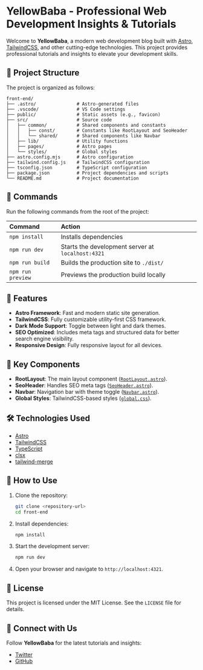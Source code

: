 # YellowBaba - Professional Web Development Insights & Tutorials

Welcome to **YellowBaba**, a modern web development blog built with [Astro](https://astro.build), [TailwindCSS](https://tailwindcss.com), and other cutting-edge technologies. This project provides professional tutorials and insights to elevate your development skills.

## 🚀 Project Structure

The project is organized as follows:

```text
front-end/
├── .astro/               # Astro-generated files
├── .vscode/              # VS Code settings
├── public/               # Static assets (e.g., favicon)
├── src/                  # Source code
│   ├── common/           # Shared components and constants
│   │   ├── const/        # Constants like RootLayout and SeoHeader
│   │   └── shared/       # Shared components like Navbar
│   ├── lib/              # Utility functions
│   ├── pages/            # Astro pages
│   └── styles/           # Global styles
├── astro.config.mjs      # Astro configuration
├── tailwind.config.js    # TailwindCSS configuration
├── tsconfig.json         # TypeScript configuration
├── package.json          # Project dependencies and scripts
└── README.md             # Project documentation
```

## 🧞 Commands

Run the following commands from the root of the project:

| Command                   | Action                                           |
| :------------------------ | :----------------------------------------------- |
| `npm install`             | Installs dependencies                            |
| `npm run dev`             | Starts the development server at `localhost:4321` |
| `npm run build`           | Builds the production site to `./dist/`          |
| `npm run preview`         | Previews the production build locally            |

## 🌟 Features

- **Astro Framework**: Fast and modern static site generation.
- **TailwindCSS**: Fully customizable utility-first CSS framework.
- **Dark Mode Support**: Toggle between light and dark themes.
- **SEO Optimized**: Includes meta tags and structured data for better search engine visibility.
- **Responsive Design**: Fully responsive layout for all devices.

## 📂 Key Components

- **RootLayout**: The main layout component ([`RootLayout.astro`](src/common/const/RootLayout.astro)).
- **SeoHeader**: Handles SEO meta tags ([`SeoHeader.astro`](src/common/const/SeoHeader.astro)).
- **Navbar**: Navigation bar with theme toggle ([`Navbar.astro`](src/common/shared/Navbar.astro)).
- **Global Styles**: TailwindCSS-based styles ([`global.css`](src/styles/global.css)).

## 🛠️ Technologies Used

- [Astro](https://astro.build)
- [TailwindCSS](https://tailwindcss.com)
- [TypeScript](https://www.typescriptlang.org)
- [clsx](https://github.com/lukeed/clsx)
- [tailwind-merge](https://github.com/dcastil/tailwind-merge)

## 📖 How to Use

1. Clone the repository:
   ```sh
   git clone <repository-url>
   cd front-end
   ```

2. Install dependencies:
   ```sh
   npm install
   ```

3. Start the development server:
   ```sh
   npm run dev
   ```

4. Open your browser and navigate to `http://localhost:4321`.

## 📄 License

This project is licensed under the MIT License. See the `LICENSE` file for details.

## 👋 Connect with Us

Follow **YellowBaba** for the latest tutorials and insights:

- [Twitter](#)
- [GitHub](#)